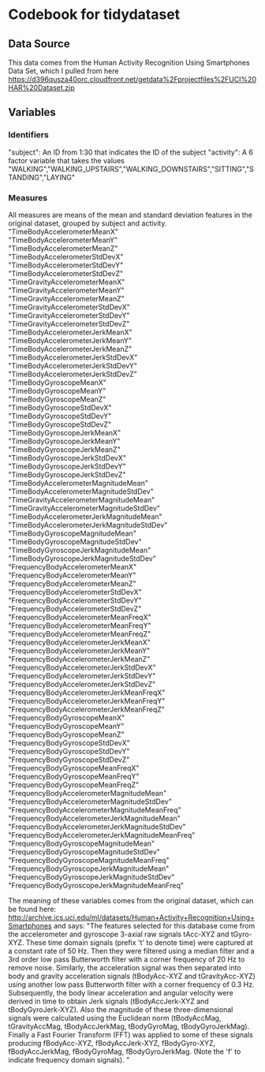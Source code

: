 # Codebook for tidydataset

## Data Source

This data comes from the Human Activity Recognition Using Smartphones Data Set, which I pulled from here
https://d396qusza40orc.cloudfront.net/getdata%2Fprojectfiles%2FUCI%20HAR%20Dataset.zip

## Variables

### Identifiers
"subject": An ID from 1:30 that indicates the ID of the subject
"activity": A 6 factor variable that takes the values "WALKING","WALKING_UPSTAIRS","WALKING_DOWNSTAIRS","SITTING","STANDING","LAYING"

### Measures
All measures are means of the mean and standard deviation features in the original dataset, grouped by subject and activity.
 "TimeBodyAccelerometerMeanX"                     
 "TimeBodyAccelerometerMeanY"                     
 "TimeBodyAccelerometerMeanZ"                     
 "TimeBodyAccelerometerStdDevX"                   
 "TimeBodyAccelerometerStdDevY"                   
 "TimeBodyAccelerometerStdDevZ"                   
 "TimeGravityAccelerometerMeanX"                  
 "TimeGravityAccelerometerMeanY"                  
 "TimeGravityAccelerometerMeanZ"                  
 "TimeGravityAccelerometerStdDevX"                
 "TimeGravityAccelerometerStdDevY"                
 "TimeGravityAccelerometerStdDevZ"                
 "TimeBodyAccelerometerJerkMeanX"                 
 "TimeBodyAccelerometerJerkMeanY"                 
 "TimeBodyAccelerometerJerkMeanZ"                 
 "TimeBodyAccelerometerJerkStdDevX"               
 "TimeBodyAccelerometerJerkStdDevY"               
 "TimeBodyAccelerometerJerkStdDevZ"               
 "TimeBodyGyroscopeMeanX"                         
 "TimeBodyGyroscopeMeanY"                         
 "TimeBodyGyroscopeMeanZ"                         
 "TimeBodyGyroscopeStdDevX"                       
 "TimeBodyGyroscopeStdDevY"                       
 "TimeBodyGyroscopeStdDevZ"                       
 "TimeBodyGyroscopeJerkMeanX"                     
 "TimeBodyGyroscopeJerkMeanY"                     
 "TimeBodyGyroscopeJerkMeanZ"                     
 "TimeBodyGyroscopeJerkStdDevX"                   
 "TimeBodyGyroscopeJerkStdDevY"                   
 "TimeBodyGyroscopeJerkStdDevZ"                   
 "TimeBodyAccelerometerMagnitudeMean"             
 "TimeBodyAccelerometerMagnitudeStdDev"           
 "TimeGravityAccelerometerMagnitudeMean"          
 "TimeGravityAccelerometerMagnitudeStdDev"        
 "TimeBodyAccelerometerJerkMagnitudeMean"         
 "TimeBodyAccelerometerJerkMagnitudeStdDev"       
 "TimeBodyGyroscopeMagnitudeMean"                 
 "TimeBodyGyroscopeMagnitudeStdDev"               
 "TimeBodyGyroscopeJerkMagnitudeMean"             
 "TimeBodyGyroscopeJerkMagnitudeStdDev"           
 "FrequencyBodyAccelerometerMeanX"                
 "FrequencyBodyAccelerometerMeanY"                
 "FrequencyBodyAccelerometerMeanZ"                
 "FrequencyBodyAccelerometerStdDevX"              
 "FrequencyBodyAccelerometerStdDevY"              
 "FrequencyBodyAccelerometerStdDevZ"              
 "FrequencyBodyAccelerometerMeanFreqX"            
 "FrequencyBodyAccelerometerMeanFreqY"            
 "FrequencyBodyAccelerometerMeanFreqZ"            
 "FrequencyBodyAccelerometerJerkMeanX"            
 "FrequencyBodyAccelerometerJerkMeanY"            
 "FrequencyBodyAccelerometerJerkMeanZ"            
 "FrequencyBodyAccelerometerJerkStdDevX"          
 "FrequencyBodyAccelerometerJerkStdDevY"          
 "FrequencyBodyAccelerometerJerkStdDevZ"          
 "FrequencyBodyAccelerometerJerkMeanFreqX"        
 "FrequencyBodyAccelerometerJerkMeanFreqY"        
 "FrequencyBodyAccelerometerJerkMeanFreqZ"        
 "FrequencyBodyGyroscopeMeanX"                    
 "FrequencyBodyGyroscopeMeanY"                    
 "FrequencyBodyGyroscopeMeanZ"                    
 "FrequencyBodyGyroscopeStdDevX"                  
 "FrequencyBodyGyroscopeStdDevY"                  
 "FrequencyBodyGyroscopeStdDevZ"                  
 "FrequencyBodyGyroscopeMeanFreqX"                
 "FrequencyBodyGyroscopeMeanFreqY"                
 "FrequencyBodyGyroscopeMeanFreqZ"                
 "FrequencyBodyAccelerometerMagnitudeMean"        
 "FrequencyBodyAccelerometerMagnitudeStdDev"      
 "FrequencyBodyAccelerometerMagnitudeMeanFreq"    
 "FrequencyBodyAccelerometerJerkMagnitudeMean"    
 "FrequencyBodyAccelerometerJerkMagnitudeStdDev"  
 "FrequencyBodyAccelerometerJerkMagnitudeMeanFreq"
 "FrequencyBodyGyroscopeMagnitudeMean"            
 "FrequencyBodyGyroscopeMagnitudeStdDev"          
 "FrequencyBodyGyroscopeMagnitudeMeanFreq"        
 "FrequencyBodyGyroscopeJerkMagnitudeMean"        
 "FrequencyBodyGyroscopeJerkMagnitudeStdDev"      
 "FrequencyBodyGyroscopeJerkMagnitudeMeanFreq"
 
 The meaning of these variables comes from the original dataset, which can be found here:
 http://archive.ics.uci.edu/ml/datasets/Human+Activity+Recognition+Using+Smartphones and says:
"The features selected for this database come from the accelerometer and gyroscope 3-axial raw signals tAcc-XYZ and tGyro-XYZ. These time domain signals (prefix 't' to denote time) were captured at a constant rate of 50 Hz. Then they were filtered using a median filter and a 3rd order low pass Butterworth filter with a corner frequency of 20 Hz to remove noise. Similarly, the acceleration signal was then separated into body and gravity acceleration signals (tBodyAcc-XYZ and tGravityAcc-XYZ) using another low pass Butterworth filter with a corner frequency of 0.3 Hz.
Subsequently, the body linear acceleration and angular velocity were derived in time to obtain Jerk signals (tBodyAccJerk-XYZ and tBodyGyroJerk-XYZ). Also the magnitude of these three-dimensional signals were calculated using the Euclidean norm (tBodyAccMag, tGravityAccMag, tBodyAccJerkMag, tBodyGyroMag, tBodyGyroJerkMag).
Finally a Fast Fourier Transform (FFT) was applied to some of these signals producing fBodyAcc-XYZ, fBodyAccJerk-XYZ, fBodyGyro-XYZ, fBodyAccJerkMag, fBodyGyroMag, fBodyGyroJerkMag. (Note the 'f' to indicate frequency domain signals). "
